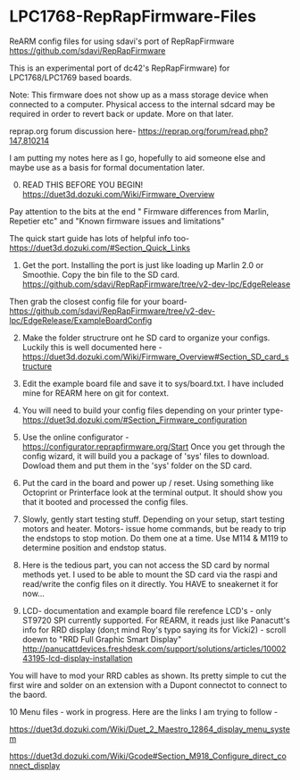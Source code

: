 # LPC1768-RepRapFirmware-Files
ReARM config files for using sdavi's port of RepRapFirmware
https://github.com/sdavi/RepRapFirmware

This is an experimental port of dc42's RepRapFirmware) for LPC1768/LPC1769 based boards.

Note: This firmware does not show up as a mass storage device when connected to a computer. Physical access to the internal sdcard may be required in order to revert back or update. More on that later. 

reprap.org forum discussion here- 
https://reprap.org/forum/read.php?147,810214

I am putting my notes here as I go, hopefully to aid someone else and maybe use as a basis for formal documentation later. 

0. READ THIS BEFORE YOU BEGIN! 
  https://duet3d.dozuki.com/Wiki/Firmware_Overview
  
  Pay attention to the bits at the end " Firmware differences from Marlin, Repetier etc" and "Known firmware issues and limitations"
  
  The quick start guide has lots of helpful info too- https://duet3d.dozuki.com/#Section_Quick_Links

1. Get the port. 
  Installing the port is just like loading up Marlin 2.0 or Smoothie. Copy the bin file to the SD card. 
  https://github.com/sdavi/RepRapFirmware/tree/v2-dev-lpc/EdgeRelease
  
  Then grab the closest config file for your board-
  https://github.com/sdavi/RepRapFirmware/tree/v2-dev-lpc/EdgeRelease/ExampleBoardConfig
  
2. Make the folder structrure ont he SD card to organize your configs. Luckily this is well documented here -
  https://duet3d.dozuki.com/Wiki/Firmware_Overview#Section_SD_card_structure
  
3. Edit the example board file and save it to sys/board.txt. I have included mine for REARM here on git for context. 

4. You will need to build your config files depending on your printer type- https://duet3d.dozuki.com/#Section_Firmware_configuration 

5. Use the online configurator - https://configurator.reprapfirmware.org/Start
  Once you get through the config wizard, it will build you a package of 'sys' files to download. Dowload them and put them in the 'sys' folder on the SD card.  

6. Put the card in the board and power up / reset. 
Using something like Octoprint or Printerface look at the terminal output. It should show you that it booted and processed the config files. 

7. Slowly, gently start testing stuff. Depending on your setup, start testing motors and heater. Motors- issue home commands, but be ready to trip the endstops to stop motion. Do them one at a time. Use M114 & M119 to determine position and endstop status. 

8. Here is the tedious part, you can not access the SD card by normal methods yet. I used to be able to mount the SD card via the raspi and read/write the config files on it directly. 
You HAVE to sneakernet it for now... 

9. LCD- documentation and example board file rerefence LCD's - only ST9720 SPI currently supported. 
For REARM, it reads just like Panacutt's info for RRD display (don;t mind Roy's typo saying its for Vicki2) -
scroll doewn to "RRD Full Graphic Smart Display"
http://panucattdevices.freshdesk.com/support/solutions/articles/1000243195-lcd-display-installation

You will have to mod your RRD cables as shown. Its pretty simple to cut the first wire and solder on an extension with a Dupont connectot to connect to the baord. 

10 Menu files - work in progress. Here are the links I am trying to follow - 

https://duet3d.dozuki.com/Wiki/Duet_2_Maestro_12864_display_menu_system

https://duet3d.dozuki.com/Wiki/Gcode#Section_M918_Configure_direct_connect_display
